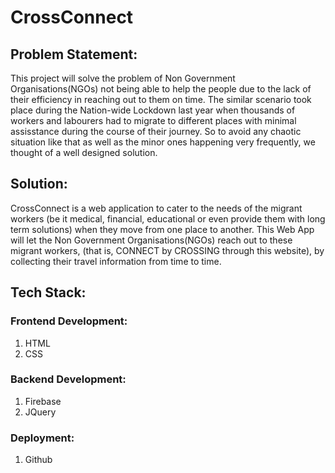 # CrossConnect

## Problem Statement:
This project will solve the problem of Non Government Organisations(NGOs) not being able to help the people due to the lack of their efficiency in reaching out to them on time. The similar scenario took place during the Nation-wide Lockdown last year when thousands of workers and labourers had to migrate to different places with minimal assisstance during the course of their journey. So to avoid any chaotic situation like that as well as the minor ones happening very frequently, we thought of a well designed solution.

## Solution:
CrossConnect is a web application to cater to the needs of the migrant workers (be it medical, financial, educational or even provide them with long term solutions) when they move from one place to another. This Web App will let the Non Government Organisations(NGOs) reach out to these migrant workers, (that is, CONNECT by CROSSING through this website), by collecting their travel information from time to time.

## Tech Stack:

### Frontend Development:
1. HTML
2. CSS

### Backend Development:
1. Firebase 
2. JQuery

### Deployment:
1. Github
